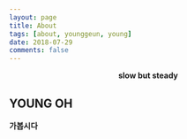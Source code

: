 ```yaml
---
layout: page
title: About
tags: [about, younggeun, young]
date: 2018-07-29
comments: false
---
```


<center><b>slow but steady<b/></center>


## YOUNG OH


가봅시다
